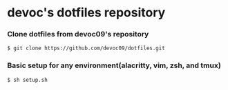 # devoc's dotfiles repository

### Clone dotfiles from devoc09's repository
```
$ git clone https://github.com/devoc09/dotfiles.git
```

### Basic setup for any environment(alacritty, vim, zsh, and tmux)
```
$ sh setup.sh
```

